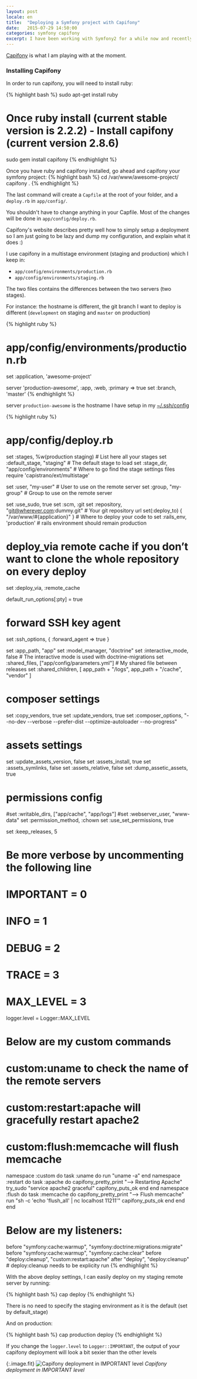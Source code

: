 ```yaml
---
layout: post
locale: en
title:  "Deploying a Symfony project with Capifony"
date:   2015-07-29 14:50:00
categories: symfony capifony
excerpt: I have been working with Symfony2 for a while now and recently I have been looking at deploying symfony projects on remote servers (in my case, [AWS]) without having to SSH and manually run whatever commands the projects need to be run.
---
```


[Capifony] is what I am playing with at the moment.

### Installing Capifony

In order to run capifony, you will need to install ruby:

{% highlight bash %}
sudo apt-get install ruby

# Once ruby install (current stable version is 2.2.2) - Install capifony (current version 2.8.6)

sudo gem install capifony
{% endhighlight %}

Once you have ruby and capifony installed, go ahead and capifony your symfony project:
{% highlight bash %}
cd /var/www/awesome-project/
capifony .
{% endhighlight %}

The last command will create a `Capfile` at the root of your folder, and a `deploy.rb` in `app/config/`.

You shouldn't have to change anything in your Capfile. Most of the changes will be done in `app/config/deploy.rb`.

Capifony's website describes pretty well how to simply setup a deployment so I am just going to be lazy and dump my configuration, and explain what it does :)

I use capifony in a multistage environment (staging and production) which I keep in:

- `app/config/environments/production.rb`
- `app/config/environments/staging.rb`

The two files contains the differences between the two servers (two stages).

For instance: the hostname is different, the git branch I want to deploy is different (`development` on staging and `master` on production)

{% highlight ruby %}
# app/config/environments/production.rb

set :application,   'awesome-project'

server              'production-awesome', :app, :web, :primary => true
set :branch,        'master'
{% endhighlight %}

server `production-awesome` is the hostname I have setup in my [~/.ssh/config]

{% highlight ruby %}
# app/config/deploy.rb

set :stages,        %w(production staging)          # List here all your stages
set :default_stage, "staging"                       # The default stage to load
set :stage_dir,     "app/config/environments"       # Where to go find the stage settings files
require 'capistrano/ext/multistage'

set :user,          "my-user"       # User to use on the remote server
set :group,         "my-group"      # Group to use on the remote server

set :use_sudo,      true
set :scm,           :git
set :repository,    "git@wherever.com:dummy.git"    # Your git repository url
set(:deploy_to)     { "/var/www/#{application}" }   # Where to deploy your code to
set :rails_env,     'production'                    # rails environment should remain production

# deploy_via remote cache if you don’t want to clone the whole repository on every deploy
set :deploy_via,    :remote_cache

default_run_options[:pty] = true

# forward SSH key agent
set :ssh_options, {
    :forward_agent => true
}

set :app_path,          "app"
set :model_manager,     "doctrine"
set :interactive_mode,  false                           # The interactive mode is used with doctrine-migrations
set :shared_files,      ["app/config/parameters.yml"]   # My shared file between releases
set :shared_children,   [
        app_path + "/logs",
        app_path + "/cache",
        "vendor"
    ]

# composer settings
set :copy_vendors,          true
set :update_vendors,        true
set :composer_options,      "--no-dev --verbose --prefer-dist --optimize-autoloader --no-progress"

# assets settings
set :update_assets_version, false
set :assets_install,        true
set :assets_symlinks,       false
set :assets_relative,       false
set :dump_assetic_assets,   true

# permissions config
#set :writable_dirs,        ["app/cache", "app/logs"]
#set :webserver_user,       "www-data"
set :permission_method,     :chown
set :use_set_permissions,   true

set :keep_releases,         5

# Be more verbose by uncommenting the following line
# IMPORTANT = 0
# INFO      = 1
# DEBUG     = 2
# TRACE     = 3
# MAX_LEVEL = 3
logger.level = Logger::MAX_LEVEL

# Below are my custom commands
# custom:uname              to check the name of the remote servers
# custom:restart:apache     will gracefully restart apache2
# custom:flush:memcache     will flush memcache
namespace :custom do
    task :uname do
        run "uname -a"
    end
    namespace :restart do
        task :apache do
            capifony_pretty_print "--> Restarting Apache"
            try_sudo "service apache2 graceful"
            capifony_puts_ok
        end
    end
    namespace :flush do
        task :memcache do
            capifony_pretty_print "--> Flush memcache"
            run "sh -c 'echo 'flush_all' | nc localhost 11211'"
            capifony_puts_ok
        end
    end
end

# Below are my listeners:
before "symfony:cache:warmup", "symfony:doctrine:migrations:migrate"
before "symfony:cache:warmup", "symfony:cache:clear"
before "deploy:cleanup",       "custom:restart:apache"
after  "deploy",               "deploy:cleanup"                         # deploy:cleanup needs to be explicity run
{% endhighlight %}

With the above deploy settings, I can easily deploy on my staging remote server by running:

{% highlight bash %}
cap deploy
{% endhighlight %}

There is no need to specify the staging environment as it is the default (set by default_stage)

And on production:

{% highlight bash %}
cap production deploy
{% endhighlight %}

If you change the `logger.level` to `Logger::IMPORTANT`, the output of your capifony deployment will look a bit sexier than the other levels

{:.image.fit}
![Capifony deployment in IMPORTANT level](/images/posts/capifony-deployment.png)
_Capifony deployment in IMPORTANT level_

[AWS]: http://aws.amazon.com/
[Capifony]: http://capifony.org/
[~/.ssh/config]: http://florentmetz.github.io/linux/2015/07/28/ssh-config.html
